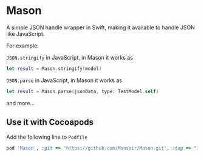 # Mason

A simple JSON handle wrapper in Swift, making it available to handle JSON like JavaScript.

For example:

`JSON.stringify` in JavaScript, in Mason it works as

```swift
let result = Mason.stringify(model)
```

`JSON.parse` in JavaScript, in Mason it works as

```swift
let result = Mason.parse(jsonData, type: TestModel.self)
```

and more...

## Use it with Cocoapods

Add the following line to `Podfile`

```rb
pod 'Mason', :git => 'https://github.com/Monsoir/Mason.git', :tag => "1.0.0"
```

